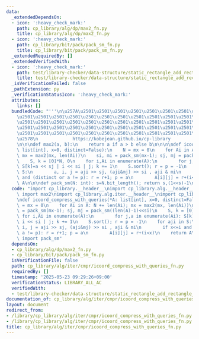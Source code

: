 ```yaml
---
data:
  _extendedDependsOn:
  - icon: ':heavy_check_mark:'
    path: cp_library/alg/dp/max2_fn.py
    title: cp_library/alg/dp/max2_fn.py
  - icon: ':heavy_check_mark:'
    path: cp_library/bit/pack/pack_sm_fn.py
    title: cp_library/bit/pack/pack_sm_fn.py
  _extendedRequiredBy: []
  _extendedVerifiedWith:
  - icon: ':heavy_check_mark:'
    path: test/library-checker/data-structure/static_rectangle_add_rectangle_sum_bit_monoid.test.py
    title: test/library-checker/data-structure/static_rectangle_add_rectangle_sum_bit_monoid.test.py
  _isVerificationFailed: false
  _pathExtension: py
  _verificationStatusIcon: ':heavy_check_mark:'
  attributes:
    links: []
  bundledCode: "'''\n\u257A\u2501\u2501\u2501\u2501\u2501\u2501\u2501\u2501\u2501\u2501\
    \u2501\u2501\u2501\u2501\u2501\u2501\u2501\u2501\u2501\u2501\u2501\u2501\u2501\
    \u2501\u2501\u2501\u2501\u2501\u2501\u2501\u2501\u2501\u2501\u2501\u2501\u2501\
    \u2501\u2501\u2501\u2501\u2501\u2501\u2501\u2501\u2501\u2501\u2501\u2501\u2501\
    \u2501\u2501\u2501\u2501\u2501\u2501\u2501\u2501\u2501\u2501\u2501\u2501\u2501\
    \u2578\n             https://kobejean.github.io/cp-library               \n'''\n\
    \n\n\ndef max2(a, b):\n    return a if a > b else b\n\n\n\ndef icoord_compress_with_queries(*A:\
    \ list[int], x=0, distinct=False):\n    N = mx = 0\n    for Ai in A: N += len(Ai);\
    \ mx = max2(mx, len(Ai))\n    si, mi = pack_sm(mx-1); sj, mj = pack_sm((len(A)-1)<<si)\n\
    \    S, k = [0]*N, 0\n    for i,Ai in enumerate(A):\n        for j,a in enumerate(Ai):\
    \ S[k]=a << sj | i << si | j; k += 1\n    S.sort(); r = p = -1\n    for aji in\
    \ S:\n        a, i, j = aji >> sj, (aji&mj) >> si , aji & mi\n        if x<=i\
    \ and (distinct or a != p): r = r+1; p = a\n        A[i][j] = r+(i<x)\n    return\
    \ A\n\n\ndef pack_sm(N: int): s=N.bit_length(); return s,(1<<s)-1\n"
  code: "import cp_library.__header__\nimport cp_library.alg.__header__\nfrom cp_library.alg.dp.max2_fn\
    \ import max2\nimport cp_library.alg.iter.__header__\nimport cp_library.alg.iter.cmpr.__header__\n\
    \ndef icoord_compress_with_queries(*A: list[int], x=0, distinct=False):\n    N\
    \ = mx = 0\n    for Ai in A: N += len(Ai); mx = max2(mx, len(Ai))\n    si, mi\
    \ = pack_sm(mx-1); sj, mj = pack_sm((len(A)-1)<<si)\n    S, k = [0]*N, 0\n   \
    \ for i,Ai in enumerate(A):\n        for j,a in enumerate(Ai): S[k]=a << sj |\
    \ i << si | j; k += 1\n    S.sort(); r = p = -1\n    for aji in S:\n        a,\
    \ i, j = aji >> sj, (aji&mj) >> si , aji & mi\n        if x<=i and (distinct or\
    \ a != p): r = r+1; p = a\n        A[i][j] = r+(i<x)\n    return A\nfrom cp_library.bit.pack.pack_sm_fn\
    \ import pack_sm"
  dependsOn:
  - cp_library/alg/dp/max2_fn.py
  - cp_library/bit/pack/pack_sm_fn.py
  isVerificationFile: false
  path: cp_library/alg/iter/cmpr/icoord_compress_with_queries_fn.py
  requiredBy: []
  timestamp: '2025-05-23 09:29:26+09:00'
  verificationStatus: LIBRARY_ALL_AC
  verifiedWith:
  - test/library-checker/data-structure/static_rectangle_add_rectangle_sum_bit_monoid.test.py
documentation_of: cp_library/alg/iter/cmpr/icoord_compress_with_queries_fn.py
layout: document
redirect_from:
- /library/cp_library/alg/iter/cmpr/icoord_compress_with_queries_fn.py
- /library/cp_library/alg/iter/cmpr/icoord_compress_with_queries_fn.py.html
title: cp_library/alg/iter/cmpr/icoord_compress_with_queries_fn.py
---
```


